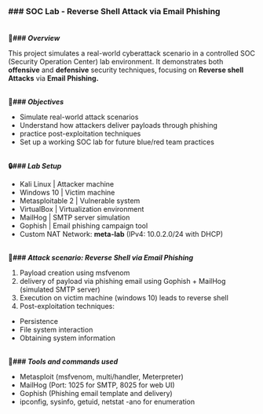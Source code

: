 ### <br>### SOC Lab - Reverse Shell Attack via Email Phishing<br><br>


**📌### _Overview_** 

This project simulates a real-world cyberattack scenario in a controlled SOC (Security Operation Center) lab environment. It demonstrates both **offensive** and **defensive** security techniques, focusing on **Reverse shell Attacks** via **Email Phishing.** <br><br>


**🎯### _Objectives_** 

- Simulate real-world attack scenarios
- Understand how attackers deliver payloads through phishing
-  practice post-exploitation techniques
- Set up a working SOC lab for future blue/red team practices <br><br>



**🔒_### Lab Setup_**

- Kali Linux | Attacker machine
- Windows 10 | Victim machine
-  Metasploitable 2 | Vulnerable system
- VirtualBox | Virtualization environment
- MailHog | SMTP server simulation
- Gophish | Email phishing campaign tool
- Custom NAT Network: **meta-lab** (IPv4: 10.0.2.0/24 with DHCP) <br><br>


**🐞### _Attack scenario: Reverse Shell via Email Phishing_**  

1. Payload creation using msfvenom
2. delivery of payload via phishing email using Gophish + MailHog (simulated SMTP server)
3. Execution on victim machine (windows 10) leads to reverse shell
4. Post-exploitation techniques:

- Persistence 
- File system interaction
- Obtaining system information <br><br>


**🔧### _Tools and commands used_**

- Metasploit (msfvenom, multi/handler, Meterpreter)
- MailHog (Port: 1025 for SMTP, 8025 for web UI)
- Gophish (Phishing email template and delivery)
- ipconfig, sysinfo, getuid, netstat -ano for enumeration 
